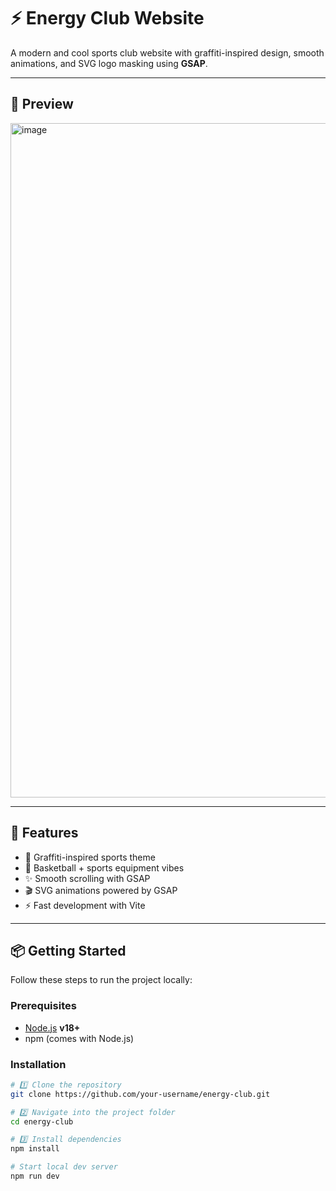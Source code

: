# ⚡ Energy Club Website

A modern and cool sports club website with graffiti-inspired design, smooth animations, and SVG logo masking using **GSAP**.  

---

## 📸 Preview
<!-- You can add a screenshot or GIF of your site here -->
<img width="1897" height="1079" alt="image" src="https://github.com/user-attachments/assets/4a17b00c-edf7-40bc-ae4c-99f09d8b4f23" />


---

## 🚀 Features
- 🎨 Graffiti-inspired sports theme  
- 🏀 Basketball + sports equipment vibes  
- ✨ Smooth scrolling with GSAP  
- 🎬 SVG animations powered by GSAP  
- ⚡ Fast development with Vite  

---

## 📦 Getting Started

Follow these steps to run the project locally:

### Prerequisites
- [Node.js](https://nodejs.org/) **v18+**
- npm (comes with Node.js)

### Installation
```bash
# 1️⃣ Clone the repository
git clone https://github.com/your-username/energy-club.git

# 2️⃣ Navigate into the project folder
cd energy-club

# 3️⃣ Install dependencies
npm install

# Start local dev server
npm run dev
